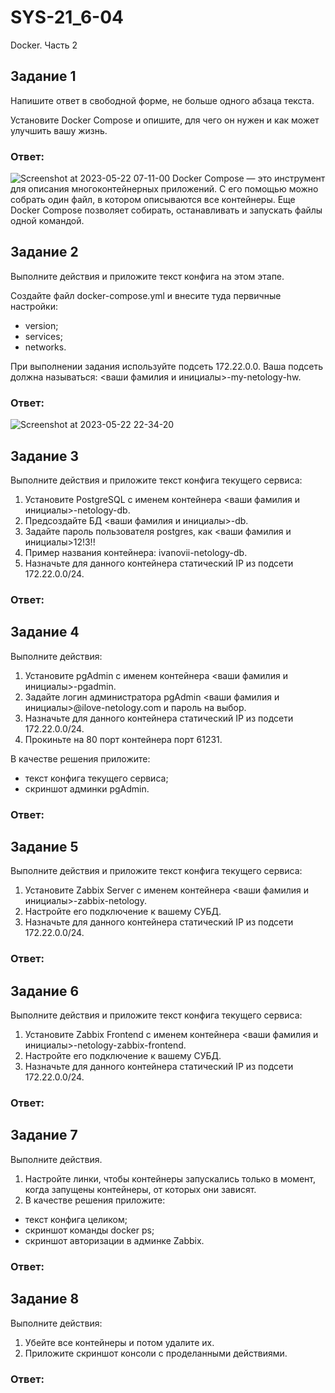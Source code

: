 # SYS-21_6-04
Docker. Часть 2
## Задание 1
Напишите ответ в свободной форме, не больше одного абзаца текста.

Установите Docker Compose и опишите, для чего он нужен и как может улучшить вашу жизнь.
### Ответ:
![Screenshot at 2023-05-22 07-11-00](https://github.com/Roman-Teterevlev/SYS-21_6-04/assets/132853752/42427001-9973-4488-893d-928c070e115d)
Docker Compose — это инструмент для описания многоконтейнерных приложений. С его помощью можно собрать один файл, в котором описываются все контейнеры. Еще Docker Compose позволяет собирать, останавливать и запускать файлы одной командой.
## Задание 2
Выполните действия и приложите текст конфига на этом этапе.

Создайте файл docker-compose.yml и внесите туда первичные настройки:
- version;
- services;
- networks.

При выполнении задания используйте подсеть 172.22.0.0. Ваша подсеть должна называться: <ваши фамилия и инициалы>-my-netology-hw.
### Ответ:
![Screenshot at 2023-05-22 22-34-20](https://github.com/Roman-Teterevlev/SYS-21_6-04/assets/132853752/6276d6f3-73c2-4f6f-803c-948f3af59e01)
## Задание 3
Выполните действия и приложите текст конфига текущего сервиса:
1. Установите PostgreSQL с именем контейнера <ваши фамилия и инициалы>-netology-db.
2. Предсоздайте БД <ваши фамилия и инициалы>-db.
3. Задайте пароль пользователя postgres, как <ваши фамилия и инициалы>12!3!!
4. Пример названия контейнера: ivanovii-netology-db.
5. Назначьте для данного контейнера статический IP из подсети 172.22.0.0/24.
### Ответ:

## Задание 4
Выполните действия:
1. Установите pgAdmin с именем контейнера <ваши фамилия и инициалы>-pgadmin.
2. Задайте логин администратора pgAdmin <ваши фамилия и инициалы>@ilove-netology.com и пароль на выбор.
3. Назначьте для данного контейнера статический IP из подсети 172.22.0.0/24.
4. Прокиньте на 80 порт контейнера порт 61231.

В качестве решения приложите:
- текст конфига текущего сервиса;
- скриншот админки pgAdmin.
### Ответ:

## Задание 5
Выполните действия и приложите текст конфига текущего сервиса:
1. Установите Zabbix Server с именем контейнера <ваши фамилия и инициалы>-zabbix-netology.
2. Настройте его подключение к вашему СУБД.
3. Назначьте для данного контейнера статический IP из подсети 172.22.0.0/24.
### Ответ:

## Задание 6
Выполните действия и приложите текст конфига текущего сервиса:
1. Установите Zabbix Frontend с именем контейнера <ваши фамилия и инициалы>-netology-zabbix-frontend.
2. Настройте его подключение к вашему СУБД.
3. Назначьте для данного контейнера статический IP из подсети 172.22.0.0/24.
### Ответ:

## Задание 7
Выполните действия.
1. Настройте линки, чтобы контейнеры запускались только в момент, когда запущены контейнеры, от которых они зависят.
2. В качестве решения приложите:
- текст конфига целиком;
- скриншот команды docker ps;
- скриншот авторизации в админке Zabbix.
### Ответ:

## Задание 8
Выполните действия:
1. Убейте все контейнеры и потом удалите их.
2. Приложите скриншот консоли с проделанными действиями.
### Ответ:
